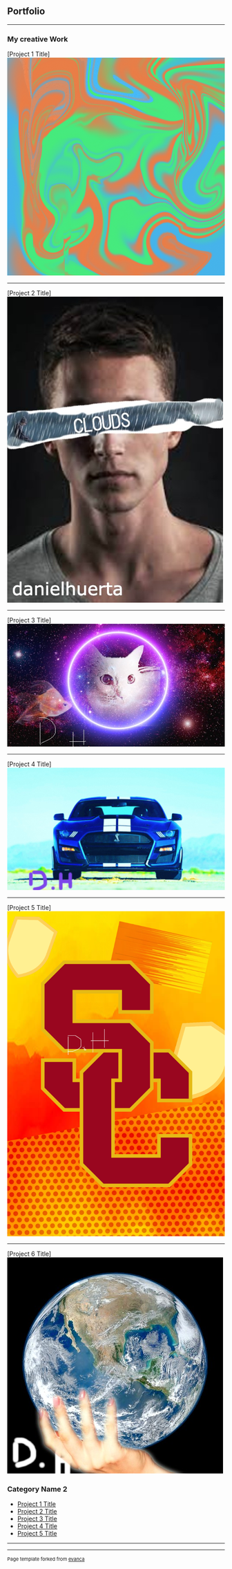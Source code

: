 ## Portfolio

---

### My creative Work 

[Project 1 Title]
<img src="images/waterpicture.png?raw=true"/>

---
[Project 2 Title]
<img src="images/nf.jpg?raw=true"/>

---
[Project 3 Title]
<img src="images/galaxy.jpg?raw=true"/>

---

[Project 4 Title]
<img src="images/gt500.jpg?raw=true"/>

---

[Project 5 Title]
<img src="images/usc.png?raw=true"/>

---

[Project 6 Title]
<img src="images/world.jpg?raw=true"/>

### Category Name 2

- [Project 1 Title](http://example.com/)
- [Project 2 Title](http://example.com/)
- [Project 3 Title](http://example.com/)
- [Project 4 Title](http://example.com/)
- [Project 5 Title](http://example.com/)

---




---
<p style="font-size:11px">Page template forked from <a href="https://github.com/evanca/quick-portfolio">evanca</a></p>
<!-- Remove above link if you don't want to attibute -->
